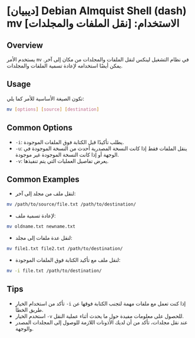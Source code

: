 # [ديبيان] Debian Almquist Shell (dash) mv الاستخدام: [نقل الملفات والمجلدات]

## Overview
يستخدم الأمر `mv` في نظام التشغيل لينكس لنقل الملفات والمجلدات من مكان إلى آخر. يمكن أيضًا استخدامه لإعادة تسمية الملفات والمجلدات.

## Usage
تكون الصيغة الأساسية للأمر كما يلي:

```bash
mv [options] [source] [destination]
```

## Common Options
- `-i`: يطلب تأكيدًا قبل الكتابة فوق الملفات الموجودة.
- `-u`: ينقل الملفات فقط إذا كانت النسخة المصدرية أحدث من النسخة الموجودة في الوجهة أو إذا كانت النسخة الموجودة غير موجودة.
- `-v`: يعرض تفاصيل العمليات التي يتم تنفيذها.

## Common Examples
- لنقل ملف من مجلد إلى آخر:
```bash
mv /path/to/source/file.txt /path/to/destination/
```

- لإعادة تسمية ملف:
```bash
mv oldname.txt newname.txt
```

- لنقل عدة ملفات إلى مجلد:
```bash
mv file1.txt file2.txt /path/to/destination/
```

- لنقل ملف مع تأكيد الكتابة فوق الملفات الموجودة:
```bash
mv -i file.txt /path/to/destination/
```

## Tips
- تأكد من استخدام الخيار `-i` إذا كنت تعمل مع ملفات مهمة لتجنب الكتابة فوقها عن طريق الخطأ.
- استخدم الخيار `-v` للحصول على معلومات مفيدة حول ما يحدث أثناء عملية النقل.
- عند نقل مجلدات، تأكد من أن لديك الأذونات اللازمة للوصول إلى المجلدات المصدر والوجهة.